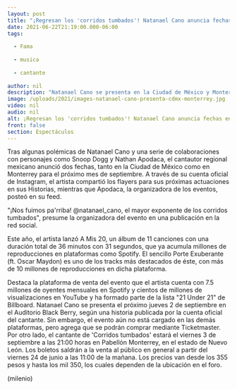 ```yaml
---
layout: post
title: "¡Regresan los 'corridos tumbados'! Natanael Cano anuncia fechas en CdMx y Monterrey"
date: 2021-06-22T21:19:00.000-06:00
tags:
  
  - Fama
  
  - musica
  
  - cantante
  
author: nil
description: "Natanael Cano se presenta en la Ciudad de México y Monterrey; te decimos todo lo que sabemos sobre los conciertos. "
image: /uploads/2021/images-natanael-cano-presenta-cdmx-monterrey.jpg
video: nil
audio: nil
alt: ¡Regresan los 'corridos tumbados'! Natanael Cano anuncia fechas en CdMx y Monterrey
front: false
section: Espectáculos
---
```


Tras algunas polémicas de Natanael Cano y una serie de colaboraciones con personajes como Snoop Dogg y Nathan Apodaca, el cantautor regional mexicano anunció dos fechas, tanto en la Ciudad de México como en Monterrey para el próximo mes de septiembre. A través de su cuenta oficial de Instagram, el artista compartió los flayers para sus próximas actuaciones en sus Historias, mientras que Apodaca, la organizadora de los eventos, posteó en su feed. 

"¡Nos fuimos pa'rriba! @natanael_cano, el mayor exponente de los corridos tumbados", presume la organizadora del evento en una publicación en la red social.

Este año, el artista lanzó A Mis 20, un álbum de 11 canciones con una duración total de 36 minutos con 31 segundos, que ya acumula millones de reproducciones en plataformas como Spotify. El sencillo Porte Exuberante (ft. Oscar Maydon) es uno de los tracks más destacados de éste, con más de 10 millones de reproducciones en dicha plataforma. 

Destaca la plataforma de venta del evento que el artista cuenta con 7.5 millones de oyentes mensuales en Spotify y cientos de millones de visualizaciones en YouTube y ha formado parte de la lista "21 Under 21" de Billboard. 
Natanael Cano se presenta el próximo jueves 2 de septiembre en el Auditorio Black Berry, según una historia publicada por la cuenta oficial del cantante. Sin embargo, el evento aún no está cargado en las demás plataformas, pero agrega que se podrán comprar mediante Ticketmaster. 
Por otro lado, el cantante de 'Corridos tumbados' estará el viernes 3 de septiembre a las 21:00 horas en Pabellón Monterrey, en el estado de Nuevo León. Los boletos saldrán a la venta al público en general a partir del viernes 24 de junio a las 11:00 de la mañana. Los precios van desde los 355 pesos y hasta los mil 350, los cuales dependen de la ubicación en el foro. 

(milenio)
